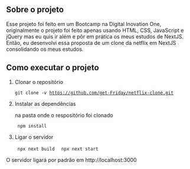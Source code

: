 ## Sobre o projeto

Esse projeto foi feito em um Bootcamp na Digital Inovation One, originalmente o projeto foi feito apenas usando HTML, CSS, JavaScript e jQuery mas eu quis ir além e pôr em prática os meus estudos de NextJS. Então, eu desenvolvi essa proposta de um clone da netflix em NextJS consolidando os meus estudos.

## Como executar o projeto

1. Clonar o repositório

    <code>git clone -v https://github.com/get-Friday/netflix-clone.git</code>

2. Instalar as dependências

    na pasta onde o respositório foi clonado

    <code> npm install </code>

3. Ligar o servidor

    <code> npx next build </code>
    <code> npx next start </code>

O servidor ligará por padrão em http://localhost:3000